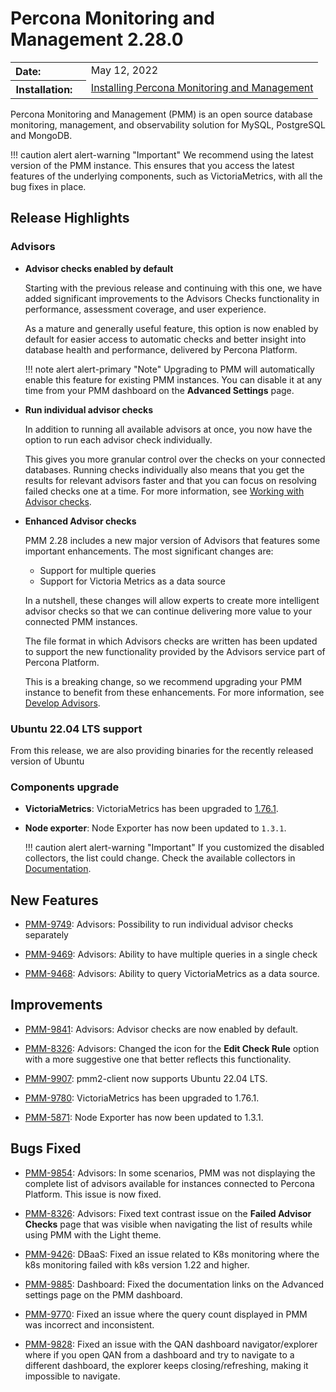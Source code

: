 # Percona Monitoring and Management 2.28.0

<table class="docutils field-list" frame="void" rules="none">
  <tbody valign="top">
    <tr class="field-odd field">
    <th class="field-name"><b>Date:</b>&nbsp;&nbsp;&nbsp;&nbsp;&nbsp;&nbsp;&nbsp;&nbsp;&nbsp;&nbsp;&nbsp;&nbsp;&nbsp;&nbsp;&nbsp;</th>
    <td class="field-body">May 12, 2022</td>
    </tr>
    <tr class="field-even field">
      <th class="field-name"><b>Installation:</b>&nbsp;&nbsp;&nbsp;</th>
      <td class="field-body">
      <a class="reference external" href="https://www.percona.com/software/pmm/quickstart">Installing Percona Monitoring and Management</a></td>
    </tr>
  </tbody>
</table>

Percona Monitoring and Management (PMM) is an open source database monitoring, management, and observability solution for MySQL, PostgreSQL and MongoDB.

!!! caution alert alert-warning "Important"
    We recommend using the latest version of the PMM instance. This ensures that you access the latest features of the underlying components, such as VictoriaMetrics, with all the bug fixes in place.

## Release Highlights

### Advisors


- **Advisor checks enabled by default**

    Starting with the previous release and continuing with this one, we have added significant improvements to the Advisors Checks functionality in performance, assessment coverage, and user experience.
    
    As a mature and generally useful feature, this option is now enabled by default for easier access to automatic checks and better insight into database health and performance, delivered by Percona Platform.
    
    !!! note alert alert-primary "Note"
        Upgrading to PMM will automatically enable this feature for existing PMM instances. You can disable it at any time from your PMM dashboard on the **Advanced Settings** page.

- **Run individual advisor checks**

    In addition to running all available advisors at once, you now have the option to run each advisor check individually. 

    This gives you more granular control over the checks on your connected databases. Running checks individually also means that you get the results for relevant advisors faster and that you can focus on resolving failed checks one at a time. For more information, see [Working with Advisor checks](https://docs.percona.com/percona-monitoring-and-management/how-to/advisors.html).


- **Enhanced Advisor checks**

    PMM 2.28 includes a new major version of Advisors that features some important enhancements. The most significant changes are:

    * Support for multiple queries
    * Support for Victoria Metrics as a data source

    In a nutshell, these changes will allow experts to create more intelligent advisor checks so that we can continue delivering more value to your connected PMM instances.

    The file format in which Advisors checks are written has been updated to support the new functionality provided by the Advisors service part of Percona Platform.

    This is a  breaking change, so we recommend upgrading your PMM instance to benefit from these enhancements. For more information, see [Develop Advisors](https://docs.percona.com/percona-monitoring-and-management/details/develop-checks.html). 

### Ubuntu 22.04 LTS support
From this release, we are also providing binaries for the recently released version of Ubuntu

### Components upgrade
  - **VictoriaMetrics**: VictoriaMetrics has been upgraded to [1.76.1](https://github.com/VictoriaMetrics/VictoriaMetrics/releases/tag/v1.76.1).
  - **Node exporter**: Node Exporter has now been updated to `1.3.1`.

    !!! caution alert alert-warning "Important"
        If you customized the disabled collectors, the list could change. Check the available collectors in [Documentation](https://github.com/percona/node_exporter/blob/main/README.md#collectors).


## New Features

- [PMM-9749](https://jira.percona.com/browse/PMM-9849): Advisors: Possibility to run individual advisor checks separately

- [PMM-9469](https://jira.percona.com/browse/PMM-9469): Advisors: Ability to have multiple queries in a single check

- [PMM-9468](https://jira.percona.com/browse/PMM-9468): Advisors: Ability to query VictoriaMetrics as a data source.


## Improvements
 
- [PMM-9841](https://jira.percona.com/browse/PMM-9841): Advisors: Advisor checks are now enabled by default.

- [PMM-8326](https://jira.percona.com/browse/PMM-8326): Advisors: Changed the icon for the **Edit Check Rule** option with a more suggestive one that better reflects this functionality.

- [PMM-9907](https://jira.percona.com/browse/PMM-9907): pmm2-client now supports Ubuntu 22.04 LTS.

- [PMM-9780](https://jira.percona.com/browse/PMM-9780): VictoriaMetrics has been upgraded to 1.76.1. 

- [PMM-5871](https://jira.percona.com/browse/PMM-5871): Node Exporter has now been updated to 1.3.1.


## Bugs Fixed

- [PMM-9854](https://jira.percona.com/browse/PMM-9854): Advisors: In some scenarios, PMM was not displaying the complete list of advisors available for instances connected to Percona Platform. This issue is now fixed.

- [PMM-8326](https://jira.percona.com/browse/PMM-8326): Advisors: Fixed text contrast issue on the **Failed Advisor Checks** page that was visible when navigating the list of results while using PMM with the Light theme. 

- [PMM-9426](https://jira.percona.com/browse/PMM-9426): DBaaS: Fixed an issue related to K8s monitoring where the k8s monitoring failed with k8s version 1.22 and higher.

- [PMM-9885](https://jira.percona.com/browse/PMM-9885): Dashboard: Fixed the documentation links on the Advanced settings page on the PMM dashboard.

- [PMM-9770](https://jira.percona.com/browse/PMM-9770): Fixed an issue where the query count displayed in PMM was incorrect and inconsistent.

- [PMM-9828](https://jira.percona.com/browse/PMM-9828): Fixed an issue with the QAN dashboard navigator/explorer where if you open QAN from a dashboard and try to navigate to a different dashboard, the explorer keeps closing/refreshing, making it impossible to navigate.
